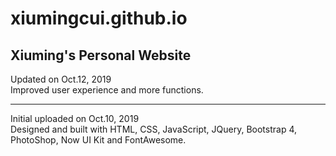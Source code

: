 # xiumingcui.github.io
Xiuming's Personal Website 
--------------------------------------------------------------------
Updated on Oct.12, 2019  
Improved user experience and more functions.  

--------------------------------------------------------------------
Initial uploaded on Oct.10, 2019  
Designed and built with HTML, CSS, JavaScript, JQuery, Bootstrap 4, PhotoShop, Now UI Kit and FontAwesome.  
